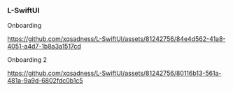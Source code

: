 ### L-SwiftUI

Onboarding 

https://github.com/xqsadness/L-SwiftUI/assets/81242756/84e4d562-41a8-4051-a4d7-1b8a3a1517cd

Onboarding 2

https://github.com/xqsadness/L-SwiftUI/assets/81242756/80116b13-561a-481a-9a9d-6802fdc0b1c5





